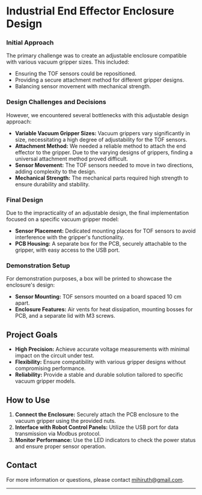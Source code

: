 # Industrial End Effector Enclosure Design

### Initial Approach
The primary challenge was to create an adjustable enclosure compatible with various vacuum gripper sizes. This included:
- Ensuring the TOF sensors could be repositioned.
- Providing a secure attachment method for different gripper designs.
- Balancing sensor movement with mechanical strength.

### Design Challenges and Decisions
However, we encountered several bottlenecks with this adjustable design approach:
- **Variable Vacuum Gripper Sizes:** Vacuum grippers vary significantly in size, necessitating a high degree of adjustability for the TOF sensors.
- **Attachment Method:** We needed a reliable method to attach the end effector to the gripper. Due to the varying designs of grippers, finding a universal attachment method proved difficult.
- **Sensor Movement:** The TOF sensors needed to move in two directions, adding complexity to the design.
- **Mechanical Strength:** The mechanical parts required high strength to ensure durability and stability.


### Final Design
Due to the impracticality of an adjustable design, the final implementation focused on a specific vacuum gripper model:
- **Sensor Placement:** Dedicated mounting places for TOF sensors to avoid interference with the gripper's functionality.
- **PCB Housing:** A separate box for the PCB, securely attachable to the gripper, with easy access to the USB port.

### Demonstration Setup
For demonstration purposes, a box will be printed to showcase the enclosure's design:
- **Sensor Mounting:** TOF sensors mounted on a board spaced 10 cm apart.
- **Enclosure Features:** Air vents for heat dissipation, mounting bosses for PCB, and a separate lid with M3 screws.

## Project Goals
- **High Precision:** Achieve accurate voltage measurements with minimal impact on the circuit under test.
- **Flexibility:** Ensure compatibility with various gripper designs without compromising performance.
- **Reliability:** Provide a stable and durable solution tailored to specific vacuum gripper models.

## How to Use
1. **Connect the Enclosure:** Securely attach the PCB enclosure to the vacuum gripper using the provided nuts.
2. **Interface with Robot Control Panels:** Utilize the USB port for data transmission via Modbus protocol.
3. **Monitor Performance:** Use the LED indicators to check the power status and ensure proper sensor operation.


## Contact
For more information or questions, please contact [mihiruth@gmail.com](mailto:mihiruth@gmail.com).

---


